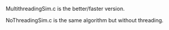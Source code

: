 MultithreadingSim.c is the better/faster version.

NoThreadingSim.c is the same algorithm but without threading.
